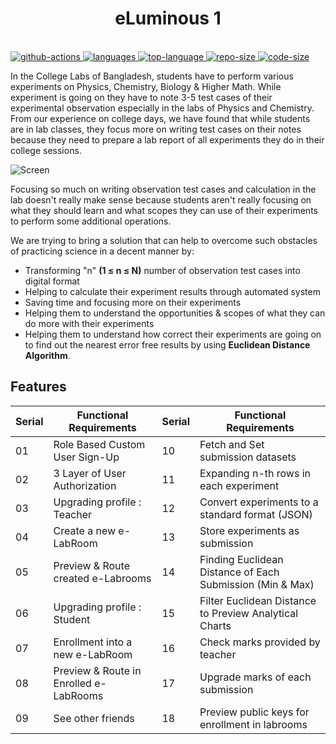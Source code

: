 
<center> <h1> eLuminous 1</h1> </center>

<p align="left">
<br>
  <a href="https://action-badges.now.sh/e-Luminous/src">
    <img src="https://action-badges.now.sh/e-Luminous/src" alt="github-actions">
  </a>
  <a href="https://img.shields.io/github/languages/count/e-Luminous/src">
    <img src="https://img.shields.io/github/languages/count/e-Luminous/src" alt="languages">
  </a>
  <a href="https://img.shields.io/github/languages/top/e-Luminous/src">
    <img src="https://img.shields.io/github/languages/top/e-Luminous/src" alt="top-language">
  </a>
  <a href="https://img.shields.io/github/repo-size/e-Luminous/src">
    <img src="https://img.shields.io/github/repo-size/e-Luminous/src" alt="repo-size">
  </a>
  <a href="https://img.shields.io/github/languages/code-size/e-Luminous/src">
    <img src="https://img.shields.io/github/languages/code-size/e-Luminous/src" alt="code-size">
  </a>
</p>


In the College Labs of Bangladesh, students have to perform various experiments on Physics, Chemistry, Biology & Higher Math. While experiment is going on they have to note 3-5 test cases of their experimental observation especially in the labs of Physics and Chemistry. From our experience on college days, we have found that while students are in lab classes, they focus more on writing test cases on their notes because they need to prepare  a lab report of all experiments they do in their college sessions.

<img src="https://user-images.githubusercontent.com/29749035/70659525-77d90f80-1c8a-11ea-9203-9ee5b6284792.jpg" alt="Screen"/>

Focusing so much on writing observation test cases and calculation in the lab doesn't really make sense because students aren't really focusing on what they should learn and what scopes they can use of their experiments to perform some additional operations.

We are trying to bring a solution that can help to overcome such obstacles of practicing science in a decent manner by:

- Transforming "n" **(1 ≤ n ≤ N)** number of observation test cases into digital format
- Helping to calculate their experiment results through automated system
- Saving time and focusing more on their experiments
- Helping them to understand the opportunities & scopes of what they can do more with their experiments
- Helping them to understand how correct their experiments are going on to find out the nearest error free results by using **Euclidean Distance Algorithm**.


## Features


| Serial | Functional Requirements | Serial |Functional Requirements |
|--------|-------------------------|-------------------------|-------------------------|
| 01     |Role Based Custom User Sign-Up| 10     |Fetch and Set submission datasets|
| 02     |3 Layer of User Authorization|11     |Expanding n-th rows in each experiment|
| 03     |Upgrading profile : Teacher|12     |Convert experiments to a standard format (JSON)|
| 04     |Create a new e-LabRoom|13     |Store experiments as submission|
| 05     |Preview & Route created e-Labrooms|14     |Finding Euclidean Distance of Each Submission (Min & Max)|
| 06     |Upgrading profile : Student|15     |Filter Euclidean Distance to Preview Analytical Charts|
| 07     |Enrollment into a new e-LabRoom|16     |Check marks provided by teacher|
| 08     |Preview & Route in Enrolled e-LabRooms|17     |Upgrade marks of each submission|
| 09     |See other friends|18     |Preview public keys for enrollment in labrooms|



